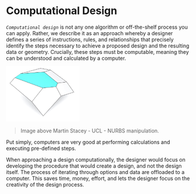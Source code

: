 # Computational Design

_`Computational design`_ is not any one algorithm or off-the-shelf process you can apply. Rather, we describe it as an approach whereby a designer defines a series of instructions, rules, and relationships that precisely identify the steps necessary to achieve a proposed design and the resulting data or geometry. Crucially, these steps must be computable, meaning they can be understood and calculated by a computer.

<img src="../assets/intro/compdesign.gif" style="width:200px;"/>

>Image above Martin Stacey - UCL - NURBS manipulation. 

Put simply, computers are very good at performing calculations and executing pre-defined steps.

When approaching a design computationally, the designer would focus on developing the procedure that would create a design, and not the design itself. The process of iterating through options and data are offloaded to a computer. This saves time, money, effort, and lets the designer focus on the creativity of the design process.
